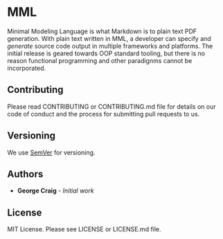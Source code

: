# MML

Minimal Modeling Language is what Markdown is to plain text PDF generation. With plain text written in MML, a developer can specify and *generate* source code output in multiple frameworks and platforms. The initial release is geared towards OOP standard tooling, but there is no reason functional programming and other paradignms cannot be incorporated. 

## Contributing

Please read CONTRIBUTING or CONTRIBUTING.md file for details on our code of conduct and the process for submitting pull requests to us.

## Versioning

We use [SemVer](http://semver.org/) for versioning. 

## Authors

* **George Craig** - *Initial work*

## License

MIT License. Please see LICENSE or LICENSE.md file.
